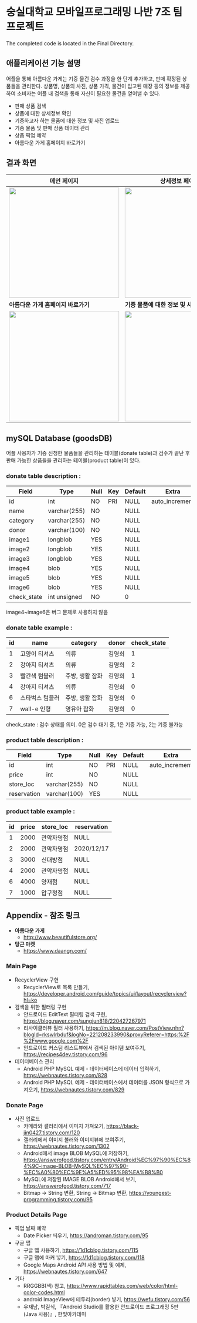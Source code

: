 # 숭실대학교 모바일프로그래밍 나반 7조 팀프로젝트
The completed code is located in the Final Directory.
## 애플리케이션 기능 설명
어플을 통해 아름다운 가게는 기증 물건 검수 과정을 한 단계 추가하고, 판매 확정된 상품들을 관리한다. 
상품명, 상품의 사진, 상품 가격, 물건이 입고된 매장 등의 정보를 제공하여 소비자는 어플 내 검색을 통해 자신이 필요한 물건을 얻어낼 수 있다.
* 판매 상품 검색
* 상품에 대한 상세정보 확인
* 기증하고자 하는 물품에 대한 정보 및 사진 업로드
* 기증 물품 및 판매 상품 데이터 관리
* 상품 픽업 예약
* 아름다운 가게 홈페이지 바로가기

## 결과 화면
| 메인 페이지 | 상세정보 페이지 | 상품 검색 |
|---|---|---|
|<img width="300" src="https://user-images.githubusercontent.com/55284181/102485744-5e438280-40ab-11eb-96a1-0ddad6e5e352.gif">|<img width="300" src="https://user-images.githubusercontent.com/55284181/102486104-e45fc900-40ab-11eb-9803-0f9252fced45.gif">|<img width="300" src="https://user-images.githubusercontent.com/55284181/102486796-f0985600-40ac-11eb-9cfb-aca9ceb96f74.gif">|
| **아름다운 가게 홈페이지 바로가기** | **기증 물품에 대한 정보 및 사진 업로드** |
|<img width="300" src="https://user-images.githubusercontent.com/55284181/102487034-466cfe00-40ad-11eb-9f71-c24a16f0b0ee.gif">|<img width="300" src="https://user-images.githubusercontent.com/55284181/102487755-694be200-40ae-11eb-82ac-bfeaddac0a44.gif">|


## mySQL Database (goodsDB)
어플 사용자가 기증 신청한 물품들을 관리하는 테이블(donate table)과 검수가 끝난 후 판매 가능한 상품들을 관리하는 테이블(product table)이 있다.
### donate table description :
| Field       | Type         | Null | Key | Default | Extra          |
|-------------|--------------|------|-----|---------|----------------|
| id          | int          | NO   | PRI | NULL    | auto_increment |
| name        | varchar(255) | NO   |     | NULL    |                |
| category    | varchar(255) | NO   |     | NULL    |                |
| donor       | varchar(100) | NO   |     | NULL    |                |
| image1      | longblob     | YES  |     | NULL    |                |
| image2      | longblob     | YES  |     | NULL    |                |
| image3      | longblob     | YES  |     | NULL    |                |
| image4      | blob         | YES  |     | NULL    |                |
| image5      | blob         | YES  |     | NULL    |                |
| image6      | blob         | YES  |     | NULL    |                |
| check_state | int unsigned | NO   |     | 0       |                |

image4~image6은 버그 문제로 사용하지 않음

### donate table example :
| id | name                   | category              | donor     | check_state |
|----|------------------------|-----------------------|-----------|-------------|
|  1 | 고양이 티셔츠          | 의류                  | 김영희    |           1 |
|  2 | 강아지 티셔츠          | 의류                  | 김영희    |           2 |
|  3 | 빨간색 텀블러          | 주방, 생활 잡화       | 김영희    |           1 |
|  4 | 강아지 티셔츠          | 의류                  | 김영희    |           0 |
|  6 | 스타벅스 텀블러        | 주방, 생활 잡화       | 김영희    |           0 |
|  7 | wall-e 인형            | 영유아 잡화           | 김영희    |           0 |

check_state : 검수 상태를 의미. 0은 검수 대기 중, 1은 기증 가능, 2는 기증 불가능

### product table description :
| Field       | Type         | Null | Key | Default | Extra          |
|-------------|--------------|------|-----|---------|----------------|
| id          | int          | NO   | PRI | NULL    | auto_increment |
| price       | int          | NO   |     | NULL    |                |
| store_loc   | varchar(255) | NO   |     | NULL    |                |
| reservation | varchar(100) | YES  |     | NULL    |                |

### product table example :
| id | price  | store_loc          | reservation |
|----|--------|--------------------|-------------|
|  1 |   2000 | 관악자명점         | NULL        |
|  2 |   2000 | 관악자명점         | 2020/12/17  |
|  3 |   3000 | 신대방점           | NULL        |
|  4 |   2000 | 관악자명점         | NULL        |
|  6 |   4000 | 양재점             | NULL        |
|  7 |   1000 | 압구정점           | NULL        |

## Appendix - 참조 링크

* **아름다운 가게**
  * <http://www.beautifulstore.org/>
* **당근 마켓**
  * <https://www.daangn.com/>

### Main Page
* RecyclerView 구현
  * RecyclerView로 목록 만들기, <https://developer.android.com/guide/topics/ui/layout/recyclerview?hl=ko>
* 검색을 위한 필터링 구현
  * 안드로이드 EditText 필터링 검색 구현, <https://blog.naver.com/sungjun818/220427267971>
  * 리사이클러뷰 필터 사용하기, <https://m.blog.naver.com/PostView.nhn?blogId=rkswlrbduf&logNo=221208233990&proxyReferer=https:%2F%2Fwww.google.com%2F>
  * 안드로이드 커스텀 리스트뷰에서 검색된 아이템 보여주기, <https://recipes4dev.tistory.com/96>
* 데이터베이스 관리
  * Android PHP MySQL 예제 - 데이터베이스에 데이터 입력하기, <https://webnautes.tistory.com/828>
  * Android PHP MySQL 예제 - 데이터베이스에서 데이터를 JSON 형식으로 가져오기, <https://webnautes.tistory.com/829>

### Donate Page
* 사진 업로드
  * 카메라와 갤러리에서 이미지 가져오기, <https://black-jin0427.tistory.com/120>
  * 갤러리에서 이미지 불러와 이미지뷰에 보여주기, <https://webnautes.tistory.com/1302>
  * Android에서 image BLOB MySQL에 저장하기, <https://answerofgod.tistory.com/entry/Android%EC%97%90%EC%84%9C-image-BLOB-MySQL%EC%97%90-%EC%A0%80%EC%9E%A5%ED%95%98%EA%B8%B0>
  * MySQL에 저장된 IMAGE BLOB Android에서 보기, <https://answerofgod.tistory.com/717>
  * Bitmap -> String 변환, String -> Bitmap 변환, <https://youngest-programming.tistory.com/95>

### Product Details Page
* 픽업 날짜 예약
  * Date Picker 띄우기, <https://androman.tistory.com/95>
* 구글 맵
  * 구글 맵 사용하기, <https://1d1cblog.tistory.com/115>
  * 구글 맵에 마커 넣기, <https://1d1cblog.tistory.com/118>
  * Google Maps Android API 사용 방법 및 예제, <https://webnautes.tistory.com/647>
* 기타
  * RRGGBB(색) 참고, <https://www.rapidtables.com/web/color/html-color-codes.html>
  * android ImageView에 테두리(border) 넣기, <https://wefu.tistory.com/56>
  * 우재남, 박길식, 『Android Studio를 활용한 안드로이드 프로그래밍 5판 (Java 사용)』, 한빛아카데미
  
